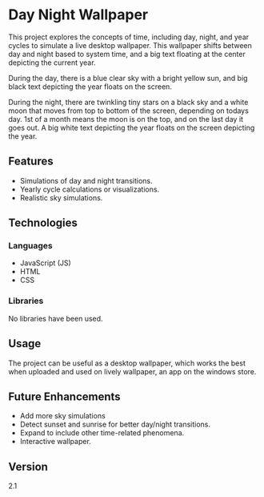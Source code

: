 # Day Night Wallpaper

This project explores the concepts of time, including day, night, and year cycles to simulate a live desktop wallpaper. This wallpaper shifts between day and night based to system time, and a big text floating at the center depicting the current year.

During the day, there is a blue clear sky with a bright yellow sun, and big black text depicting the year floats on the screen.

During the night, there are twinkling tiny stars on a black sky and a white moon that moves from top to bottom of the screen, depending on todays day. 1st of a month means the moon is on the top, and on the last day it goes out. A big white text depicting the year floats on the screen depicting the year.

## Features
- Simulations of day and night transitions.
- Yearly cycle calculations or visualizations.
- Realistic sky simulations.

## Technologies
### Languages
- JavaScript (JS)
- HTML
- CSS

### Libraries
No libraries have been used.

## Usage
The project can be useful as a desktop wallpaper, which works the best when uploaded and used on lively wallpaper, an app on the windows store.

## Future Enhancements
- Add more sky simulations
- Detect sunset and sunrise for better day/night transitions.
- Expand to include other time-related phenomena.
- Interactive wallpaper.

## Version
2.1
